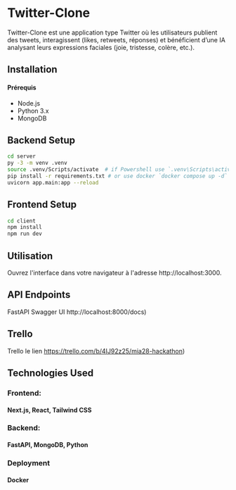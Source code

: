 # Twitter-Clone
Twitter-Clone est une application type Twitter où les utilisateurs publient des tweets, interagissent (likes, retweets, réponses) et bénéficient d’une IA analysant leurs expressions faciales (joie, tristesse, colère, etc.).

## Installation
#### Prérequis
- Node.js
- Python 3.x
- MongoDB

## Backend Setup
```bash
cd server
py -3 -m venv .venv
source .venv/Scripts/activate  # if Powershell use `.venv\Scripts\activate`
pip install -r requirements.txt # or use docker `docker compose up -d`
uvicorn app.main:app --reload
```

## Frontend Setup
```bash
cd client
npm install
npm run dev
```

## Utilisation
Ouvrez l'interface dans votre navigateur à l'adresse http://localhost:3000.

## API Endpoints
FastAPI Swagger UI http://localhost:8000/docs)

## Trello
Trello le lien https://trello.com/b/4IJ92z25/mia28-hackathon)


## Technologies Used
### Frontend: 
#### Next.js, React, Tailwind CSS
### Backend: 
#### FastAPI, MongoDB, Python 
### Deployment
#### Docker
